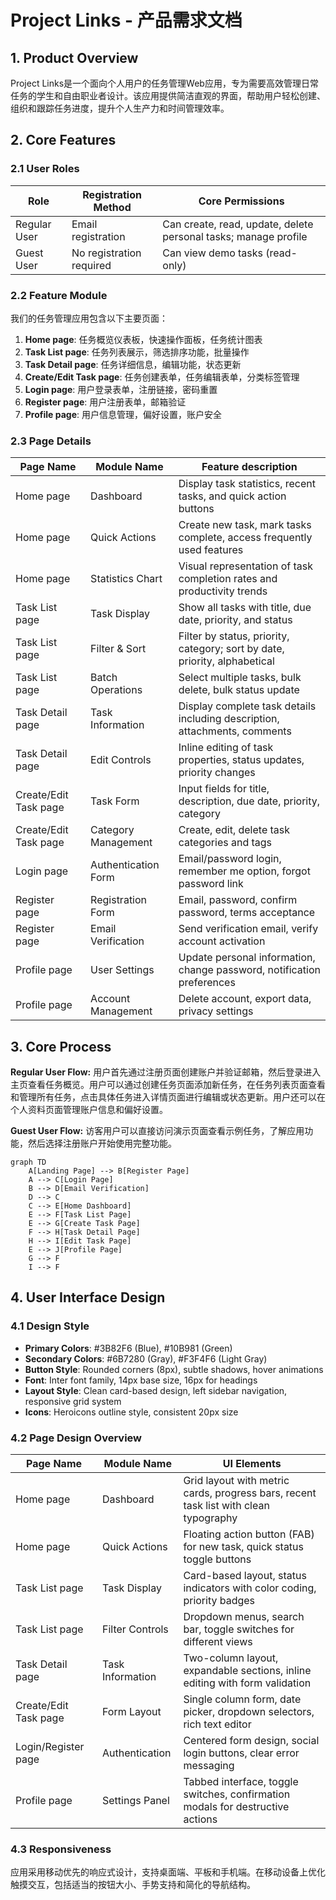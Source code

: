 # Project Links - 产品需求文档

## 1. Product Overview
Project Links是一个面向个人用户的任务管理Web应用，专为需要高效管理日常任务的学生和自由职业者设计。该应用提供简洁直观的界面，帮助用户轻松创建、组织和跟踪任务进度，提升个人生产力和时间管理效率。

## 2. Core Features

### 2.1 User Roles
| Role | Registration Method | Core Permissions |
|------|---------------------|------------------|
| Regular User | Email registration | Can create, read, update, delete personal tasks; manage profile |
| Guest User | No registration required | Can view demo tasks (read-only) |

### 2.2 Feature Module
我们的任务管理应用包含以下主要页面：
1. **Home page**: 任务概览仪表板，快速操作面板，任务统计图表
2. **Task List page**: 任务列表展示，筛选排序功能，批量操作
3. **Task Detail page**: 任务详细信息，编辑功能，状态更新
4. **Create/Edit Task page**: 任务创建表单，任务编辑表单，分类标签管理
5. **Login page**: 用户登录表单，注册链接，密码重置
6. **Register page**: 用户注册表单，邮箱验证
7. **Profile page**: 用户信息管理，偏好设置，账户安全

### 2.3 Page Details
| Page Name | Module Name | Feature description |
|-----------|-------------|---------------------|
| Home page | Dashboard | Display task statistics, recent tasks, and quick action buttons |
| Home page | Quick Actions | Create new task, mark tasks complete, access frequently used features |
| Home page | Statistics Chart | Visual representation of task completion rates and productivity trends |
| Task List page | Task Display | Show all tasks with title, due date, priority, and status |
| Task List page | Filter & Sort | Filter by status, priority, category; sort by date, priority, alphabetical |
| Task List page | Batch Operations | Select multiple tasks, bulk delete, bulk status update |
| Task Detail page | Task Information | Display complete task details including description, attachments, comments |
| Task Detail page | Edit Controls | Inline editing of task properties, status updates, priority changes |
| Create/Edit Task page | Task Form | Input fields for title, description, due date, priority, category |
| Create/Edit Task page | Category Management | Create, edit, delete task categories and tags |
| Login page | Authentication Form | Email/password login, remember me option, forgot password link |
| Register page | Registration Form | Email, password, confirm password, terms acceptance |
| Register page | Email Verification | Send verification email, verify account activation |
| Profile page | User Settings | Update personal information, change password, notification preferences |
| Profile page | Account Management | Delete account, export data, privacy settings |

## 3. Core Process

**Regular User Flow:**
用户首先通过注册页面创建账户并验证邮箱，然后登录进入主页查看任务概览。用户可以通过创建任务页面添加新任务，在任务列表页面查看和管理所有任务，点击具体任务进入详情页面进行编辑或状态更新。用户还可以在个人资料页面管理账户信息和偏好设置。

**Guest User Flow:**
访客用户可以直接访问演示页面查看示例任务，了解应用功能，然后选择注册账户开始使用完整功能。

```mermaid
graph TD
    A[Landing Page] --> B[Register Page]
    A --> C[Login Page]
    B --> D[Email Verification]
    D --> C
    C --> E[Home Dashboard]
    E --> F[Task List Page]
    E --> G[Create Task Page]
    F --> H[Task Detail Page]
    H --> I[Edit Task Page]
    E --> J[Profile Page]
    G --> F
    I --> F
```

## 4. User Interface Design

### 4.1 Design Style
- **Primary Colors**: #3B82F6 (Blue), #10B981 (Green)
- **Secondary Colors**: #6B7280 (Gray), #F3F4F6 (Light Gray)
- **Button Style**: Rounded corners (8px), subtle shadows, hover animations
- **Font**: Inter font family, 14px base size, 16px for headings
- **Layout Style**: Clean card-based design, left sidebar navigation, responsive grid system
- **Icons**: Heroicons outline style, consistent 20px size

### 4.2 Page Design Overview
| Page Name | Module Name | UI Elements |
|-----------|-------------|-------------|
| Home page | Dashboard | Grid layout with metric cards, progress bars, recent task list with clean typography |
| Home page | Quick Actions | Floating action button (FAB) for new task, quick status toggle buttons |
| Task List page | Task Display | Card-based layout, status indicators with color coding, priority badges |
| Task List page | Filter Controls | Dropdown menus, search bar, toggle switches for different views |
| Task Detail page | Task Information | Two-column layout, expandable sections, inline editing with form validation |
| Create/Edit Task page | Form Layout | Single column form, date picker, dropdown selectors, rich text editor |
| Login/Register page | Authentication | Centered form design, social login buttons, clear error messaging |
| Profile page | Settings Panel | Tabbed interface, toggle switches, confirmation modals for destructive actions |

### 4.3 Responsiveness
应用采用移动优先的响应式设计，支持桌面端、平板和手机端。在移动设备上优化触摸交互，包括适当的按钮大小、手势支持和简化的导航结构。